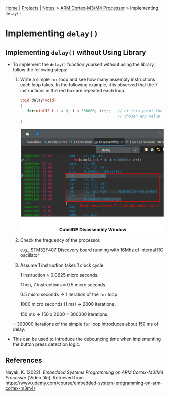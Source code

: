 [Home](../../) | [Projects](../../projects) | [Notes](../) > <a href="./">ARM Cortex-M3/M4 Processor</a> > Implementing `delay()`

# Implementing `delay()`



## Implementing `delay()` without Using Library

* To implement the `delay()` function yourself without using the library, follow the following steps:

  1. Write a simple `for` loop and see how many assembly instructions each loop takes. In the following example, it is observed that the 7 instructions in the red box are repeated each loop.

     ```c
     void delay(void)
     {
     	for(uint32_t i = 0; i < 300000; i++);	// at this point the upper limit can be
         										// chosen any value
     }
     ```

     

     <img src="./img/cubeide-disassembly-window.png" alt="ccubeide-disassembly-window" width="600">

     

  2. Check the frequency of the processor.

     e.g., STM32F407 Discovery board running with 16Mhz of internal RC oscillator

  3. Assume 1 instruction takes 1 clock cycle. 

     1 instruction $\approx$ 0.0625 micro seconds.

     Then, 7 instructions $\approx$ 0.5 micro seconds.

     0.5 micro seconds $\to$ 1 iteration of the `for` loop.

     1000 micro seconds (1 ms) $\to$ 2000 iterations.

     150 ms $\to$ 150 x 2000 = 300000 iterations.

  $\therefore$ 300000 iterations of the simple `for` loop introduces about 150 ms of delay.

*  This can be used to introduce the debouncing time when implementing the button press detection logic.





## References

Nayak, K. (2022). *Embedded Systems Programming on ARM Cortex-M3/M4 Processor* [Video file]. Retrieved from  https://www.udemy.com/course/embedded-system-programming-on-arm-cortex-m3m4/
